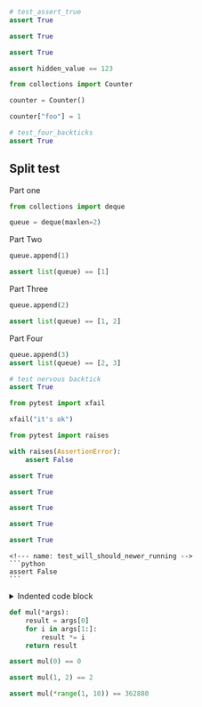 <!-- name: test_assert_true -->
```python
# test_assert_true
assert True
```

<!-- 
    name: test_multiline_comment_1
-->
```python
assert True
```

<!-- 
name: test_multiline_comment_2 
-->
```python
assert True
```

<!--
name: test_multiline_hidden_code_block
```python
hidden_value = 123
```
-->
```python
assert hidden_value == 123
```

<!-- name: test_with_subtests -->
```python
from collections import Counter
```

<!-- 
    name: test_with_subtests; case: counter
-->
```python
counter = Counter()
```


<!-- 
    name: test_with_subtests; case: counter_add
-->
```python
counter["foo"] = 1
```


<!--- name: test_four_backticks -->
````python
# test_four_backticks
assert True
````

Split test
----------

Part one

<!--- name: test_split -->
```python
from collections import deque

queue = deque(maxlen=2)
```

Part Two

<!--- name: test_split -->
```python
queue.append(1)

assert list(queue) == [1]
```

Part Three

<!--- name: test_split -->
```python
queue.append(2)

assert list(queue) == [1, 2]
```

Part Four

<!--- name: test_split -->
`````python
queue.append(3)
assert list(queue) == [2, 3]
`````

<!--- name: test nervous backtick -->
```````````````python
# test nervous backtick
assert True
```````````````


<!--- name: test_xfail -->
```python
from pytest import xfail

xfail("it's ok")
```


<!--- name: test_raises -->
```python
from pytest import raises

with raises(AssertionError):
    assert False
```

<!-- name: test_two_dashes_name -->
```python
assert True
```

<!--- name: test_three_dashes_name --->
```python
assert True
```

<!-- name: test_mixed_dashes_name_2_3 --->
```python
assert True
```

<!--- name: test_mixed_dashes_name_3_2 -->
```python
assert True
```

<!--- name: test_blank_line_after_comment -->

```python
assert True
```

````
<!--- name: test_will_should_newer_running -->
```python
assert False
```
````


<details>
<summary>Indented code block</summary>

    <!--- name: test_overindented -->
    ```python
    assert True
    ```

</details>

<!--- name: test_function -->
```python
def mul(*args):
    result = args[0]
    for i in args[1:]:
        result *= i
    return result
```

<!--- name: test_function; case: one argument -->
```python
assert mul(0) == 0
```

<!--- name: test_function; case: two arguments -->
```python
assert mul(1, 2) == 2
```

<!--- name: test_function; case: multiple arguments -->
```python
assert mul(*range(1, 10)) == 362880
```
